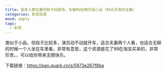 ```yaml
---
title: 超多人都在要的斯卡拉剧场，车载MV经典内涵小品（99元买来的全集）
categories: 影视资源
mood: empty
tags:
  - 影视
---
```














类似于小品，但段子比较多，演员动不动就开车，适合夫妻两个人看，也适合无聊的时候一个人坐在车里看，非常有意思，这个资源是花了99在淘宝买来的，非常珍贵。，可以给你带来无限快乐。




下载链接：https://pan.quark.cn/s/5973e267f8ba











